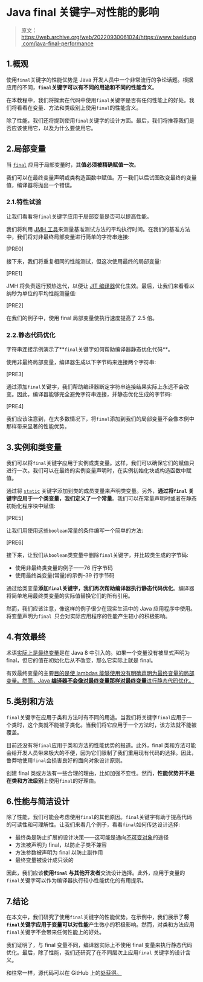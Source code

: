 # Java final 关键字–对性能的影响

> 原文：<https://web.archive.org/web/20220930061024/https://www.baeldung.com/java-final-performance>

## 1.概观

使用`final`关键字的性能优势是 Java 开发人员中一个非常流行的争论话题。根据应用的不同，**`final`关键字可以有不同的用途和不同的性能含义**。

在本教程中，我们将探索在代码中使用`final`关键字是否有任何性能上的好处。我们将看看在变量、方法和类级别上使用`final`的性能含义。

除了性能，我们还将提到使用`final`关键字的设计方面。最后，我们将推荐我们是否应该使用它，以及为什么要使用它。

## 2.局部变量

当 [`final`](/web/20220628060709/https://www.baeldung.com/java-final) 应用于局部变量时，其**值必须被精确赋值一次**。

我们可以在最终变量声明或类构造函数中赋值。万一我们以后试图改变最终的变量值，编译器将抛出一个错误。

### 2.1.特性试验

让我们看看将`final`关键字应用于局部变量是否可以提高性能。

我们将利用 [JMH 工具](/web/20220628060709/https://www.baeldung.com/java-microbenchmark-harness)来测量基准测试方法的平均执行时间。在我们的基准方法中，我们将对非最终局部变量进行简单的字符串连接:

[PRE0]

接下来，我们将重复相同的性能测试，但这次使用最终的局部变量:

[PRE1]

JMH 将负责运行预热迭代，以便让 [JIT 编译器](/web/20220628060709/https://www.baeldung.com/ahead-of-time-compilation)优化生效。最后，让我们来看看以纳秒为单位的平均性能测量值:

[PRE2]

在我们的例子中，使用 final 局部变量使执行速度提高了 2.5 倍。

### 2.2.静态代码优化

字符串连接示例演示了**`final`关键字如何帮助编译器静态优化代码**。

使用非最终局部变量，编译器生成以下字节码来连接两个字符串:

[PRE3]

通过添加`final`关键字，我们帮助编译器断定字符串连接结果实际上永远不会改变。因此，编译器能够完全避免字符串连接，并静态优化生成的字节码:

[PRE4]

我们应该注意到，在大多数情况下，将`final`添加到我们的局部变量不会像本例中那样带来显著的性能优势。

## 3.实例和类变量

我们可以将`final`关键字应用于实例或类变量。这样，我们可以确保它们的赋值只进行一次。我们可以在最终的实例变量声明时，在实例初始化块或构造函数中赋值。

通过将 [`static`](/web/20220628060709/https://www.baeldung.com/java-static) 关键字添加到类的成员变量来声明类变量。另外，**通过将`final` 关键字应用于一个类变量，我们定义了一个常量**。我们可以在常量声明时或者在静态初始化程序块中赋值:

[PRE5]

让我们用使用这些`boolean`常量的条件编写一个简单的方法:

[PRE6]

接下来，让我们从`boolean`类变量中删除`final`关键字，并比较类生成的字节码:

*   使用非最终类变量的例子——76 行字节码
*   使用最终类变量(常量)的示例–39 行字节码

通过给类变量**添加`final`关键字，我们再次帮助编译器执行静态代码优化**。编译器将简单地用最终类变量的实际值替换它们的所有引用。

然而，我们应该注意，像这样的例子很少在现实生活中的 Java 应用程序中使用。将变量声明为`final `只会对实际应用程序的性能产生较小的积极影响。

## 4.有效最终

术语[实际上是最终变量](/web/20220628060709/https://www.baeldung.com/java-effectively-final)是在 Java 8 中引入的。如果一个变量没有被显式声明为 final，但它的值在初始化后从不改变，那么它实际上就是 final。

有效最终变量的主要[目的是使 lambdas 能够使用没有明确声明为最终变量的局部变量。然而，Java **编译器不会像对最终变量那样对最终变量**进行静态代码优化。](/web/20220628060709/https://www.baeldung.com/java-lambda-effectively-final-local-variables)

## 5.类别和方法

`final`关键字在应用于类和方法时有不同的用途。当我们将关键字`final`应用于一个类时，这个类就不能被子类化。当我们将它应用于一个方法时，该方法就不能被覆盖。

目前还没有将`final`应用于类和方法的性能优势的报道。此外，final 类和方法可能会给开发人员带来极大的不便，因为它们限制了我们重用现有代码的选择。因此，鲁莽地使用`final`会损害良好的面向对象设计原则。

创建 final 类或方法有一些合理的理由，比如加强不变性。然而，**性能优势并不是在类和方法级别**上使用`final`的好理由。

## 6.性能与简洁设计

除了性能，我们可能会考虑使用`final`的其他原因。`final`关键字有助于提高代码的可读性和可理解性。让我们来看几个例子，看看`final`如何传达设计选择:

*   最终类是防止扩展的设计决策——这可能是通向[不可变对象](/web/20220628060709/https://www.baeldung.com/java-immutable-object)的途径
*   方法被声明为 final，以防止子类不兼容
*   方法参数被声明为 final 以防止副作用
*   最终变量被设计成只读的

因此，我们应该**使用`final` 与其他开发者**交流设计选择。此外，应用于变量的`final`关键字可以作为编译器执行较小性能优化的有用提示。

## 7.结论

在本文中，我们研究了使用`final`关键字的性能优势。在示例中，我们展示了**将`final`关键字应用于变量可以对性能**产生微小的积极影响。然而，对类和方法应用`final`关键字不会带来任何性能上的好处。

我们证明了，与 final 变量不同，编译器实际上不使用 final 变量来执行静态代码优化。最后，除了性能，我们还研究了在不同层次上应用`final` 关键字的设计含义。

和往常一样，源代码可以在 GitHub 上的[处获得。](https://web.archive.org/web/20220628060709/https://github.com/eugenp/tutorials/tree/master/core-java-modules/core-java-lang-4)